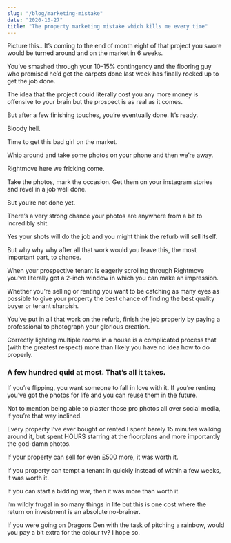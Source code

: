 ```yaml
---
slug: "/blog/marketing-mistake"
date: "2020-10-27"
title: "The property marketing mistake which kills me every time"
---
```


Picture this..
It’s coming to the end of month eight of that project you swore would be turned around and on the market in 6 weeks.

You’ve smashed through your 10–15% contingency and the flooring guy who promised he’d get the carpets done last week has finally rocked up to get the job done.

The idea that the project could literally cost you any more money is offensive to your brain but the prospect is as real as it comes.

But after a few finishing touches, you’re eventually done. It’s ready.

Bloody hell.

Time to get this bad girl on the market.

Whip around and take some photos on your phone and then we’re away.

Rightmove here we fricking come.

Take the photos, mark the occasion. Get them on your instagram stories and revel in a job well done.

But you’re not done yet.

There’s a very strong chance your photos are anywhere from a bit to incredibly shit.

Yes your shots will do the job and you might think the refurb will sell itself.

But why why why after all that work would you leave this, the most important part, to chance.

When your prospective tenant is eagerly scrolling through Rightmove you’ve literally got a 2-inch window in which you can make an impression.

Whether you’re selling or renting you want to be catching as many eyes as possible to give your property the best chance of finding the best quality buyer or tenant sharpish.

You’ve put in all that work on the refurb, finish the job properly by paying a professional to photograph your glorious creation.

Correctly lighting multiple rooms in a house is a complicated process that (with the greatest respect) more than likely you have no idea how to do properly.

### A few hundred quid at most. That’s all it takes.

If you’re flipping, you want someone to fall in love with it. If you’re renting you’ve got the photos for life and you can reuse them in the future.

Not to mention being able to plaster those pro photos all over social media, if you’re that way inclined.

Every property I’ve ever bought or rented I spent barely 15 minutes walking around it, but spent HOURS starring at the floorplans and more importantly the god-damn photos.

If your property can sell for even £500 more, it was worth it.

If you property can tempt a tenant in quickly instead of within a few weeks, it was worth it.

If you can start a bidding war, then it was more than worth it.

I’m wildly frugal in so many things in life but this is one cost where the return on investment is an absolute no-brainer.

If you were going on Dragons Den with the task of pitching a rainbow, would you pay a bit extra for the colour tv? I hope so.
